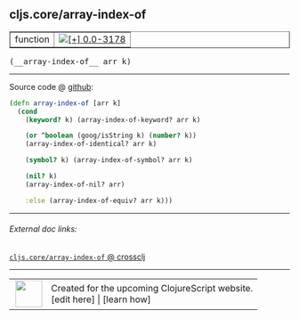## cljs.core/array-index-of



 <table border="1">
<tr>
<td>function</td>
<td><a href="https://github.com/cljsinfo/cljs-api-docs/tree/0.0-3178"><img valign="middle" alt="[+] 0.0-3178" title="Added in 0.0-3178" src="https://img.shields.io/badge/+-0.0--3178-lightgrey.svg"></a> </td>
</tr>
</table>


 <samp>
(__array-index-of__ arr k)<br>
</samp>

---







Source code @ [github](https://github.com/clojure/clojurescript/blob/r1.7.166/src/main/cljs/cljs/core.cljs#L5736-L5748):

```clj
(defn array-index-of [arr k]
  (cond
    (keyword? k) (array-index-of-keyword? arr k)

    (or ^boolean (goog/isString k) (number? k))
    (array-index-of-identical? arr k)

    (symbol? k) (array-index-of-symbol? arr k)

    (nil? k)
    (array-index-of-nil? arr)

    :else (array-index-of-equiv? arr k)))
```

<!--
Repo - tag - source tree - lines:

 <pre>
clojurescript @ r1.7.166
└── src
    └── main
        └── cljs
            └── cljs
                └── <ins>[core.cljs:5736-5748](https://github.com/clojure/clojurescript/blob/r1.7.166/src/main/cljs/cljs/core.cljs#L5736-L5748)</ins>
</pre>

-->

---



###### External doc links:

[`cljs.core/array-index-of` @ crossclj](http://crossclj.info/fun/cljs.core.cljs/array-index-of.html)<br>

---

 <table>
<tr><td>
<img valign="middle" align="right" width="48px" src="http://i.imgur.com/Hi20huC.png">
</td><td>
Created for the upcoming ClojureScript website.<br>
[edit here] | [learn how]
</td></tr></table>

[edit here]:https://github.com/cljsinfo/cljs-api-docs/blob/master/cljsdoc/cljs.core/array-index-of.cljsdoc
[learn how]:https://github.com/cljsinfo/cljs-api-docs/wiki/cljsdoc-files

<!--

This information was too distracting to show to readers, but I'll leave it
commented here since it is helpful to:

- pretty-print the data used to generate this document
- and show how to retrieve that data



The API data for this symbol:

```clj
{:ns "cljs.core",
 :name "array-index-of",
 :type "function",
 :signature ["[arr k]"],
 :source {:code "(defn array-index-of [arr k]\n  (cond\n    (keyword? k) (array-index-of-keyword? arr k)\n\n    (or ^boolean (goog/isString k) (number? k))\n    (array-index-of-identical? arr k)\n\n    (symbol? k) (array-index-of-symbol? arr k)\n\n    (nil? k)\n    (array-index-of-nil? arr)\n\n    :else (array-index-of-equiv? arr k)))",
          :title "Source code",
          :repo "clojurescript",
          :tag "r1.7.166",
          :filename "src/main/cljs/cljs/core.cljs",
          :lines [5736 5748]},
 :full-name "cljs.core/array-index-of",
 :full-name-encode "cljs.core/array-index-of",
 :history [["+" "0.0-3178"]]}

```

Retrieve the API data for this symbol:

```clj
;; from Clojure REPL
(require '[clojure.edn :as edn])
(-> (slurp "https://raw.githubusercontent.com/cljsinfo/cljs-api-docs/catalog/cljs-api.edn")
    (edn/read-string)
    (get-in [:symbols "cljs.core/array-index-of"]))
```

-->
